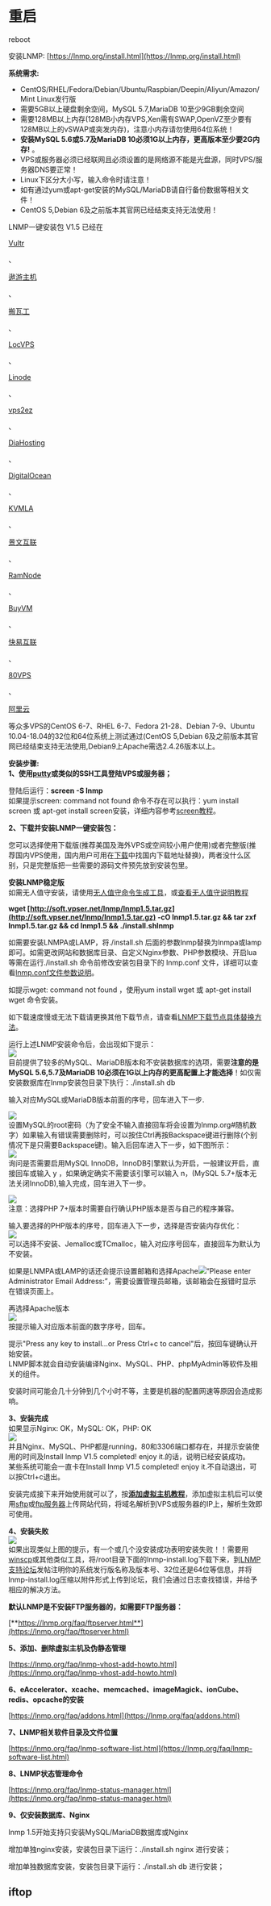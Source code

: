 # 重启

reboot

安装LNMP: [https://lnmp.org/install.html](https://lnmp.org/install.html)

**系统需求:**

* CentOS/RHEL/Fedora/Debian/Ubuntu/Raspbian/Deepin/Aliyun/Amazon/Mint Linux发行版
* 需要5GB以上硬盘剩余空间，MySQL 5.7,MariaDB 10至少9GB剩余空间
* 需要128MB以上内存\(128MB小内存VPS,Xen需有SWAP,OpenVZ至少要有128MB以上的vSWAP或突发内存\)，注意小内存请勿使用64位系统！
* **安装MySQL 5.6或5.7及MariaDB 10必须1G以上内存，更高版本至少要2G内存!**
  。
* VPS或服务器必须已经联网且必须设置的是网络源不能是光盘源，同时VPS/服务器DNS要正常！
* Linux下区分大小写，输入命令时请注意！
* 如有通过yum或apt-get安装的MySQL/MariaDB请自行备份数据等相关文件！
* CentOS 5,Debian 6及之前版本其官网已经结束支持无法使用！

LNMP一键安装包 V1.5 已经在

[Vultr](https://www.vpser.net/go/vultr)

、

[遨游主机](https://www.vpser.net/go/aoyohost)

、

[搬瓦工](https://www.vpser.net/go/bandwagonhost)

、

[LocVPS](https://www.vpser.net/go/locvps)

、

[Linode](https://www.vpser.net/go/linode)

、

[vps2ez](https://www.vpser.net/go/vps2ez)

、

[DiaHosting](https://www.vpser.net/go/diahosting)

、

[DigitalOcean](https://www.vpser.net/go/digitalocean)

、

[KVMLA](https://www.vpser.net/go/kvmla)

、

[景文互联](https://www.vpser.net/go/jwdns)

、

[RamNode](https://www.vpser.net/go/ramnode)

、

[BuyVM](https://www.vpser.net/go/buyvm)

、

[快易互联](https://www.vpser.net/go/kiiyi)

、

[80VPS](https://www.vpser.net/go/80vps)

、

[阿里云](https://www.vpser.net/go/aliyun)

等众多VPS的CentOS 6-7、RHEL 6-7、Fedora 21-28、Debian 7-9、Ubuntu 10.04-18.04的32位和64位系统上测试通过\(CentOS 5,Debian 6及之前版本其官网已经结束支持无法使用,Debian9上Apache需选2.4.26版本以上。

**安装步骤:**  
**1、使用**[**putty**](https://www.vpser.net/other/putty-ssh-linux-vps.html)**或类似的SSH工具登陆VPS或服务器；**

登陆后运行：**screen -S lnmp**  
如果提示screen: command not found 命令不存在可以执行：yum install screen 或 apt-get install screen安装，详细内容参考[screen教程](https://www.vpser.net/manage/run-screen-lnmp.html)。

**2、下载并安装LNMP一键安装包：**

您可以选择使用下载版\(推荐美国及海外VPS或空间较小用户使用\)或者完整版\(推荐国内VPS使用，国内用户可用在[下载](https://lnmp.org/download.html)中找国内下载地址替换\)，两者没什么区别，只是完整版把一些需要的源码文件预先放到安装包里。

**安装LNMP稳定版**  
如需无人值守安装，请使用[无人值守命令生成工具](https://lnmp.org/auto.html)，或[查看无人值守说明教程](https://lnmp.org/faq/v1-5-auto-install.html)

**wget **[http://soft.vpser.net/lnmp/lnmp1.5.tar.gz](http://soft.vpser.net/lnmp/lnmp1.5.tar.gz)** -cO lnmp1.5.tar.gz && tar zxf lnmp1.5.tar.gz && cd lnmp1.5 && ./install.shlnmp**

如需要安装LNMPA或LAMP，将./install.sh 后面的参数lnmp替换为lnmpa或lamp即可。如需更改网站和数据库目录、自定义Nginx参数、PHP参数模块、开启lua等需在运行./install.sh 命令前修改安装包目录下的 lnmp.conf 文件，详细可以查看[lnmp.conf文件参数说明](https://lnmp.org/faq/lnmp-software-list.html#lnmp.conf)。

如提示wget: command not found ，使用yum install wget 或 apt-get install wget 命令安装。

如下载速度慢或无法下载请更换其他下载节点，请查看[LNMP下载节点具体替换方法](https://lnmp.org/faq/lnmp-download-source.html)。

运行上述LNMP安装命令后，会出现如下提示：  
![](https://lnmp.org/images/1.5/lnmp1.5-install-1.png)  
目前提供了较多的MySQL、MariaDB版本和不安装数据库的选项，需要**注意的是MySQL 5.6,5.7及MariaDB 10必须在1G以上内存的更高配置上才能选择**！如仅需安装数据库在lnmp安装包目录下执行：./install.sh db

输入对应MySQL或MariaDB版本前面的序号，回车进入下一步.

![](https://lnmp.org/images/1.5/lnmp1.5-install-2.png)  
设置MySQL的root密码（为了安全不输入直接回车将会设置为lnmp.org\#随机数字）如果输入有错误需要删除时，可以按住Ctrl再按Backspace键进行删除\(个别情况下是只需要Backspace键\)。输入后回车进入下一步，如下图所示：  
![](https://lnmp.org/images/1.5/lnmp1.5-install-3.png)  
询问是否需要启用MySQL InnoDB，InnoDB引擎默认为开启，一般建议开启，直接回车或输入 y ，如果确定确实不需要该引擎可以输入 n，\(MySQL 5.7+版本无法关闭InnoDB\),输入完成，回车进入下一步。

![](https://lnmp.org/images/1.5/lnmp1.5-install-4.png)  
注意：选择PHP 7+版本时需要自行确认PHP版本是否与自己的程序兼容。

输入要选择的PHP版本的序号，回车进入下一步，选择是否安装内存优化：  
![](https://lnmp.org/images/1.5/lnmp1.5-install-5.png)  
可以选择不安装、Jemalloc或TCmalloc，输入对应序号回车，直接回车为默认为不安装。

如果是LNMPA或LAMP的话还会提示设置邮箱和选择Apache![](https://lnmp.org/images/1.5/lnmp1.5-install-6.png)“Please enter Administrator Email Address:”，需要设置管理员邮箱，该邮箱会在报错时显示在错误页面上。

再选择Apache版本  
![](https://lnmp.org/images/1.5/lnmp1.5-install-7.png)  
按提示输入对应版本前面的数字序号，回车。

提示"Press any key to install...or Press Ctrl+c to cancel"后，按回车键确认开始安装。  
LNMP脚本就会自动安装编译Nginx、MySQL、PHP、phpMyAdmin等软件及相关的组件。

安装时间可能会几十分钟到几个小时不等，主要是机器的配置网速等原因会造成影响。

**3、安装完成**  
如果显示Nginx: OK，MySQL: OK，PHP: OK  
![](https://lnmp.org/images/1.5/lnmp1.5-install-success.png)  
并且Nginx、MySQL、PHP都是running，80和3306端口都存在，并提示安装使用的时间及Install lnmp V1.5 completed! enjoy it.的话，说明已经安装成功。  
某些系统可能会一直卡在Install lnmp V1.5 completed! enjoy it.不自动退出，可以按Ctrl+c退出。

安装完成接下来开始使用就可以了，按[**添加虚拟主机教程**](https://lnmp.org/faq/lnmp-vhost-add-howto.html)，添加虚拟主机后可以使用[sftp](https://lnmp.org/faq/sftp.html)或[ftp服务器](https://lnmp.org/faq/ftpserver.html)上传网站代码，将域名解析到VPS或服务器的IP上，解析生效即可使用。

**4、安装失败**  
![](https://lnmp.org/images/1.5/lnmp1.5-install-failed.png)  
如果出现类似上图的提示，有一个或几个没安装成功表明安装失败！！需要用[winscp](http://www.vpser.net/manage/winscp.html)或其他类似工具，将/root目录下面的lnmp-install.log下载下来，到[LNMP支持论坛](http://bbs.vpser.net/forum-25-1.html)发帖注明你的系统发行版名称及版本号、32位还是64位等信息，并将lnmp-install.log压缩以附件形式上传到论坛，我们会通过日志查找错误，并给予相应的解决方法。

**默认LNMP是不安装FTP服务器的，如需要FTP服务器：**

[**https://lnmp.org/faq/ftpserver.html**](https://lnmp.org/faq/ftpserver.html)

**5、添加、删除虚拟主机及伪静态管理**

[https://lnmp.org/faq/lnmp-vhost-add-howto.html](https://lnmp.org/faq/lnmp-vhost-add-howto.html)

**6、eAccelerator、xcache、memcached、imageMagick、ionCube、redis、opcache的安装**

[https://lnmp.org/faq/addons.html](https://lnmp.org/faq/addons.html)

**7、LNMP相关软件目录及文件位置**

[https://lnmp.org/faq/lnmp-software-list.html](https://lnmp.org/faq/lnmp-software-list.html)

**8、LNMP状态管理命令**

[https://lnmp.org/faq/lnmp-status-manager.html](https://lnmp.org/faq/lnmp-status-manager.html)

**9、仅安装数据库、Nginx**

lnmp 1.5开始支持只安装MySQL/MariaDB数据库或Nginx

增加单独nginx安装，安装包目录下运行：./install.sh nginx 进行安装；

增加单独数据库安装，安装包目录下运行：./install.sh db 进行安装；



##  iftop 



